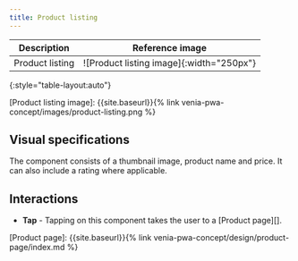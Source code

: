 ```yaml
---
title: Product listing
---
```


| Description     | Reference image                          |
| --------------- | :--------------------------------------: |
| Product listing | ![Product listing image]{:width="250px"} |
{:style="table-layout:auto"}

[Product listing image]: {{site.baseurl}}{% link venia-pwa-concept/images/product-listing.png %}

## Visual specifications

The component consists of a thumbnail image, product name and price.
It can also include a rating where applicable.

## Interactions

* **Tap** - Tapping on this component takes the user to a [Product page][].

[Product page]: {{site.baseurl}}{% link venia-pwa-concept/design/product-page/index.md %}
